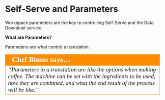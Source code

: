 # Self-Serve and Parameters

Workspace parameters are the key to controlling Self-Serve and the Data Download service

**What are Parameters?**

Parameters are what control a translation.

<table style="border-spacing: 0px">
<tr>
<td style="vertical-align:middle;background-color:darkorange;border: 2px solid darkorange">
<i class="fa fa-quote-left fa-lg fa-pull-left fa-fw" style="color:white;padding-right: 12px;vertical-align:text-top"></i>
<span style="color:white;font-size:x-large;font-weight: bold;font-family:serif">Chef Bimm says…</span>
</td>
</tr>

<tr>
<td style="border: 1px solid darkorange">
<span style="font-family:serif; font-style:italic; font-size:larger">
“Parameters in a translation are like
the options when making coffee.
The machine can be set with the ingredients to be used,
how they are combined, and what the end result of
the process will be like.”
</span>
</td>
</tr>
</table>